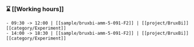 ### ⌛️ [[Working hours]]
	- 09:30 -> 12:00 | [[sample/bruxbi-amm-5-091-F2]] | [[project/BruxBi]] [[category/Experiment]]
	- 14:00 -> 18:30 | [[sample/bruxbi-amm-5-091-F2]] | [[project/BruxBi]] [[category/Experiment]]